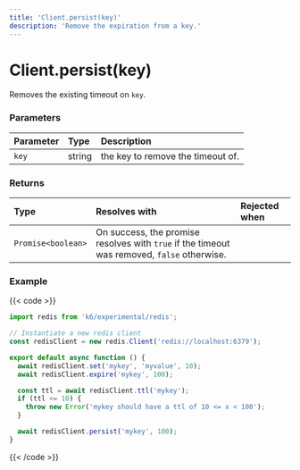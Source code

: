 ```yaml
---
title: 'Client.persist(key)'
description: 'Remove the expiration from a key.'
---
```


# Client.persist(key)

Removes the existing timeout on `key`.

### Parameters

| Parameter | Type   | Description                       |
| :-------- | :----- | :-------------------------------- |
| `key`     | string | the key to remove the timeout of. |

### Returns

| Type               | Resolves with                                                                               | Rejected when |
| :----------------- | :------------------------------------------------------------------------------------------ | :------------ |
| `Promise<boolean>` | On success, the promise resolves with `true` if the timeout was removed, `false` otherwise. |               |

### Example

{{< code >}}

```javascript
import redis from 'k6/experimental/redis';

// Instantiate a new redis client
const redisClient = new redis.Client('redis://localhost:6379');

export default async function () {
  await redisClient.set('mykey', 'myvalue', 10);
  await redisClient.expire('mykey', 100);

  const ttl = await redisClient.ttl('mykey');
  if (ttl <= 10) {
    throw new Error('mykey should have a ttl of 10 <= x < 100');
  }

  await redisClient.persist('mykey', 100);
}
```

{{< /code >}}
